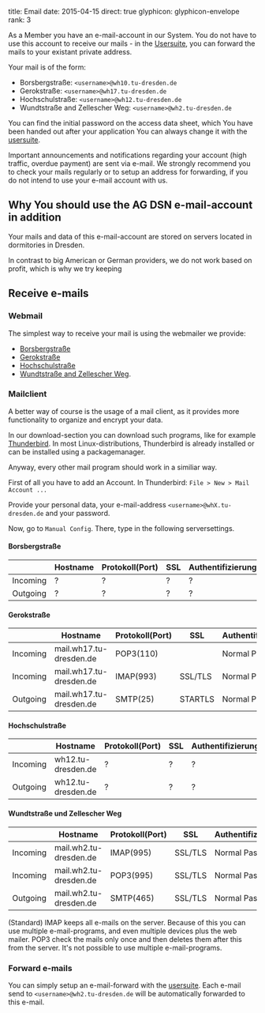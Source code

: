 title: Email
date: 2015-04-15
direct: true
glyphicon: glyphicon-envelope
rank: 3

As a Member you have an e-mail-account in our System.
You do not have to use this account to receive our mails -  in the [Usersuite](../../usersuite), you can forward the mails to your existant private address.

Your mail is of the form:

* Borsbergstraße: `<username>@wh10.tu-dresden.de`
* Gerokstraße: `<username>@wh17.tu-dresden.de`
* Hochschulstraße: `<username>@wh12.tu-dresden.de`
* Wundtstraße and Zellescher Weg: `<username>@wh2.tu-dresden.de`

You can find the initial password on the access data sheet, which You have been handed out after your application
You can always change it with the [usersuite](/usersuite).

Important announcements and notifications regarding your account (high traffic, overdue payment) are sent via e-mail.
We strongly recommend you to check your mails regularly or to setup an address for forwarding, if you do not intend to use your e-mail account with us.


## Why You should use the AG DSN e-mail-account in addition

Your mails and data of this e-mail-account are stored on servers located in dormitories in Dresden.

In contrast to big American or German providers, we do not work based on profit, which is why we try keeping


## Receive e-mails

### Webmail

The simplest way to receive your mail is using the webmailer we provide:

* [Borsbergstraße](https://wh10.tu-dresden.de/mail/)
* [Gerokstraße](https://wh17.tu-dresden.de/webmail/)
* [Hochschulstraße](https://wh12.tu-dresden.de/roundcube/)
* [Wundtstraße and Zellescher Weg](https://www.wh2.tu-dresden.de/webmail).


### Mailclient

A better way of course is the usage of a mail client, as it provides more functionality to organize and encrypt your data.

In our download-section you can download such programs, like for example [Thunderbird](software#email). In most Linux-distributions, Thunderbird is already installed or can be installed using a packagemanager.

Anyway, every other mail program should work in a similiar way.

First of all you have to add an Account.
In Thunderbird: `File > New > Mail Account ...`

Provide your personal data, your e-mail-address `<username>@whX.tu-dresden.de` and your password.

Now, go to `Manual Config`. There, type in the following serversettings.

#### Borsbergstraße

&nbsp; | Hostname | Protokoll(Port) | SSL | Authentifizierung
-|-|-|-|-
Incoming | ? | ? | ? | ?
Outgoing | ? | ? | ? | ?

#### Gerokstraße

&nbsp; | Hostname | Protokoll(Port) | SSL | Authentifizierung
-|-|-|-|-
Incoming | mail.wh17.tu-dresden.de | POP3(110)	|	  	| Normal Passwod
Incoming | mail.wh17.tu-dresden.de | IMAP(993)	| SSL/TLS 	| Normal Password
Outgoing | mail.wh17.tu-dresden.de | SMTP(25) 	| STARTLS 	| Normal Password

#### Hochschulstraße

&nbsp; | Hostname | Protokoll(Port) | SSL | Authentifizierung
-|-|-|-|-
Incoming | wh12.tu-dresden.de | ? | ? | ?
Outgoing | wh12.tu-dresden.de | ? | ? | ?

#### Wundtstraße und Zellescher Weg

&nbsp; | Hostname | Protokoll(Port) | SSL | Authentifizierung
-|-|-|-|-
Incoming | mail.wh2.tu-dresden.de | IMAP(995) | SSL/TLS | Normal Password
Incoming | mail.wh2.tu-dresden.de | POP3(995) | SSL/TLS | Normal Password
Outgoing | mail.wh2.tu-dresden.de | SMTP(465) | SSL/TLS | Normal Password


(Standard) IMAP keeps all e-mails on the server. Because of this you can use multiple e-mail-programs, and even multiple devices plus the web mailer.
POP3 check the mails only once and then deletes them after this from the server. It's not possible to use multiple e-mail-programs.

### Forward e-mails

You can simply setup an e-mail-forward with the [usersuite](/usersuite). Each e-mail send to `<username>@wh2.tu-dresden.de` will be automatically forwarded to this e-mail.
